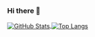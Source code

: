 ### Hi there 👋

<a href="https://github.com/prnake">
  <img align="center" alt="GitHub Stats" src="https://github-readme-stats.vercel.app/api?username=yjw1268&show_icons=true&include_all_commits=true" />
</a>
<a href="https://github.com/prnake">
  <img align="center" alt="Top Langs" src="https://github-readme-stats.vercel.app/api/top-langs/?username=yjw1268&layout=compact" />
</a>
